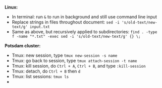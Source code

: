__Linux:__
- In terminal: run `&` to run in background and still use command line input
- Replace strings in files throughout document: `sed -i 's/old-text/new-text/g' input.txt`
- Same as above, but recursively applied to subdirectories: `find . -type f -name "*.txt" -exec sed -i 's/old-text/new-text/g' {} \;`


__Potsdam cluster:__
- Tmux: new session, type `tmux new-session -s name`
- Tmux: go back to session, type `tmux attach-session -t name`
- Tmux: kill session, do `Ctrl + A`, `Ctrl + B`, and type `:kill-session`
- Tmux: detach, do `Ctrl + B` then `d`
- Tmux: list sessions: `tmux ls`
- 

